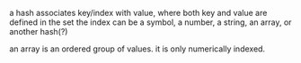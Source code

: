 a hash associates key/index with value, where both key and value are defined in the set
the index can be a symbol, a number, a string, an array, or another hash(?)

an array is an ordered group of values.  it is only numerically indexed.  